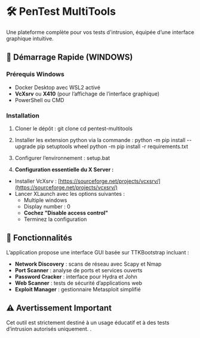 # 🛠️ PenTest MultiTools

Une plateforme complète pour vos tests d'intrusion, équipée d’une interface graphique intuitive.

## 🚀 Démarrage Rapide (WINDOWS)

### Prérequis Windows
- Docker Desktop avec WSL2 activé
- **VcXsrv** ou **X410** (pour l’affichage de l’interface graphique)
- PowerShell ou CMD

### Installation

1. Cloner le dépôt :
git clone
cd pentest-multitools

2. Installer les extension python via la commande :
python -m pip install --upgrade pip setuptools wheel
python -m pip install -r requirements.txt


2. Configurer l’environnement :
setup.bat


3. **Configuration essentielle du X Server :**
- Installer VcXsrv : [https://sourceforge.net/projects/vcxsrv/](https://sourceforge.net/projects/vcxsrv/)
- Lancer XLaunch avec les options suivantes :
  * Multiple windows
  * Display number : 0
  * **Cochez "Disable access control"**
  * Terminez la configuration





## 🔧 Fonctionnalités

L’application propose une interface GUI basée sur TTKBootstrap incluant :

- **Network Discovery** : scans de réseau avec Scapy et Nmap
- **Port Scanner** : analyse de ports et services ouverts
- **Password Cracker** : interface pour Hydra et John
- **Web Scanner** : tests de sécurité d’applications web
- **Exploit Manager** : gestionnaire Metasploit simplifié





## ⚠️ Avertissement Important

Cet outil est strictement destiné à un usage éducatif et à des tests d’intrusion autorisés uniquement.
.
